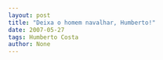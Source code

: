 ```yaml
---
layout: post
title: "Deixa o homem navalhar, Humberto!"
date: 2007-05-27
tags: Humberto Costa
author: None
---
```

 